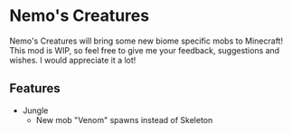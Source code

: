 # Nemo's Creatures

Nemo's Creatures will bring some new biome specific mobs to Minecraft!
This mod is WIP, so feel free to give me your feedback, suggestions and wishes.
I would appreciate it a lot!

## Features

- Jungle
    - New mob "Venom" spawns instead of Skeleton
